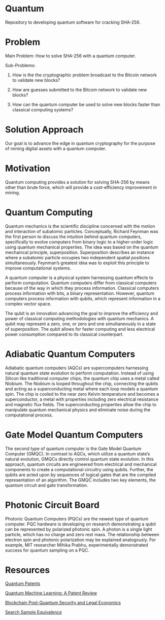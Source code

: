 # Quantum
Repository to developing quantum software for cracking SHA-256.

# Problem
Main Problem: How to solve SHA-256 with a quantum computer.

Sub-Problems:

1. How is the the cryptographic problem broadcast to the Bitcoin network to validate new blocks?

2. How are guesses submitted to the Bitcoin network to validate new blocks?

3. How can the quantum computer be used to solve new blocks faster than classical computing systems?

# Solution Approach
Our goal is to advance the edge in quantum cryptography for the purpose of mining digital assets with a quantum computer.

# Motivation
Quantum computing provides a solution for solving SHA-256 by means other than brute force, which will provide a cost-efficiency improvement in mining.

# Quantum Computing

Quantum mechanics is the scientific discipline concerned with the motion and interaction of subatomic particles. Conceptually, Richard Feynman was the first person to discuss the intuition behind quantum computers, specifically to evolve computers from binary logic to a higher-order logic using quantum mechanical properties. The idea was based on the quantum mechanical principle, superposition. Superposition describes an instance where a subatomic particle occupies two independent spatial positions simultaneously. Feynman’s greatest idea was to exploit this principle to improve computational systems.

A quantum computer is a physical system harnessing quantum effects to perform computation. Quantum computers differ from classical computers because of the way in which they process information. Classical computers process information with bits, a binary representation. However, quantum
computers process information with qubits, which represent information in a complex vector space.

The qubit is an innovation advancing the goal to improve the efficiency and power of classical computing methodologies with quantum mechanics. A qubit may represent a zero, one, or zero and one simultaneously in a state of superposition. The qubit allows for faster computing and less electrical
power consumption compared to its classical counterpart.

# Adiabatic Quantum Computers
Adiabatic quantum computers (AQCs) are supercomputers harnessing natural quantum state evolution to perform computation.   Instead of using Silicon like traditional computer chips, the quantum chip uses a metal called Niobium. The Niobium is looped throughout the chip, connecting the qubits and acting as a superconducting metal where each loop models a quantum spin. The chip is cooled to the near zero Kelvin temperature and becomes a superconductor, a metal with properties including zero electrical resistance and magnetic flux fields. The superconducting properties allow the chip to manipulate quantum mechanical physics and eliminate noise during the computational process. 

# Gate Model Quantum Computers
The second type of quantum computer is the Gate Model Quantum Computer (GMQC).  In contrast to AQCs, which utilize a quantum state’s natural evolution, GMQCs directly control quantum state evolution.  In this approach, quantum circuits are engineered from electrical and mechanical components to create a computational circuitry using qubits. Further, the qubits are acted upon by sequences of logical gates that are the compiled representation of an algorithm. The GMQC includes two key elements, the quantum circuit and gate transformation.

# Photonic Circuit Board
Photonic Quantum Computers (PQCs) are the newest type of quantum computer. PQC hardware is developing on research demonstrating a qubit can be represented by polarized photonic spin.   A photon is a single light particle, which has no charge and zero rest mass. The relationship between electron spin and photonic polarization may be explained analogously.  For example, MIT researcher Mihika Prabhu, experimentally demonstrated success for quantum sampling on a PQC.  

# Resources
[Quantum Patents](https://papers.ssrn.com/sol3/papers.cfm?abstract_id=3554925)

[Quantum Machine Learning: A Patent Review](https://papers.ssrn.com/sol3/papers.cfm?abstract_id=3626534)

[Blockchain Post-Quantum Security and Legal Economics](https://papers.ssrn.com/sol3/papers.cfm?abstract_id=3444695)

[Search Sample Equivalence](https://arxiv.org/abs/1009.5104)
